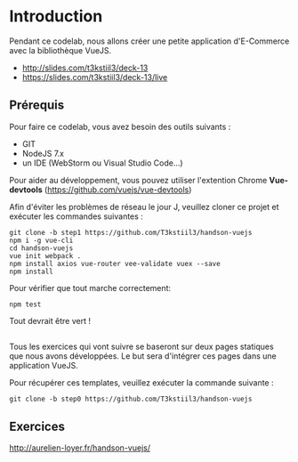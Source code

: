 # Introduction

Pendant ce codelab, nous allons créer une petite application d'E-Commerce avec la bibliothèque VueJS. 

* http://slides.com/t3kstiil3/deck-13
* https://slides.com/t3kstiil3/deck-13/live

## Prérequis

Pour faire ce codelab, vous avez besoin des outils suivants :

* GIT
* NodeJS 7.x
* un IDE (WebStorm ou Visual Studio Code...)

Pour aider au développement, vous pouvez utiliser l'extention Chrome **Vue-devtools** (https://github.com/vuejs/vue-devtools)

Afin d'éviter les problèmes de réseau le jour J, veuillez cloner ce projet et exécuter les commandes suivantes :

```shell
git clone -b step1 https://github.com/T3kstiil3/handson-vuejs
npm i -g vue-cli
cd handson-vuejs
vue init webpack .
npm install axios vue-router vee-validate vuex --save
npm install
```
Pour vérifier que tout marche correctement:
```
npm test
```
Tout devrait être vert !

##  

Tous les exercices qui vont suivre se baseront sur deux pages statiques que nous avons développées.
Le but sera d'intégrer ces pages dans une application VueJS.

Pour récupérer ces templates, veuillez exécuter la commande suivante :

```shell
git clone -b step0 https://github.com/T3kstiil3/handson-vuejs
```

## Exercices 

http://aurelien-loyer.fr/handson-vuejs/
